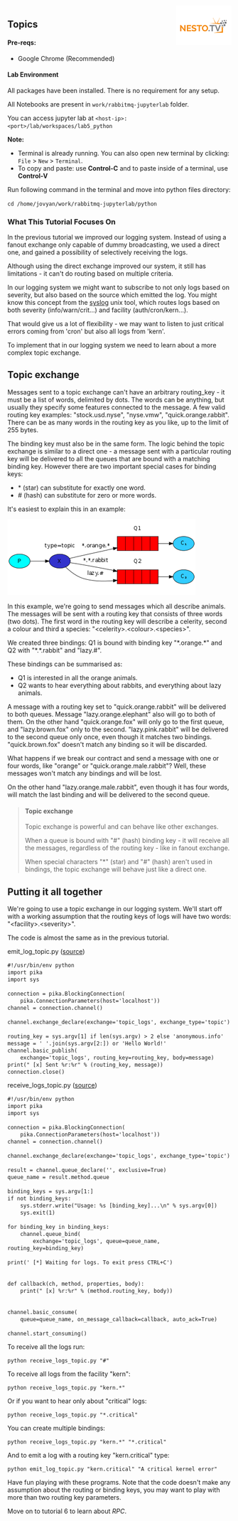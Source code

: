 <img align="right" src="./logo-small.png">


Topics
------


#### Pre-reqs:
- Google Chrome (Recommended)

#### Lab Environment
All packages have been installed. There is no requirement for any setup.

All Notebooks are present in `work/rabbitmq-jupyterlab` folder.

You can access jupyter lab at `<host-ip>:<port>/lab/workspaces/lab5_python`

**Note:** 
- Terminal is already running. You can also open new terminal by clicking:
`File` > `New` > `Terminal`.
- To copy and paste: use **Control-C** and to paste inside of a terminal, use **Control-V**

Run following command in the terminal and move into python files directory:

`cd /home/jovyan/work/rabbitmq-jupyterlab/python`

### What This Tutorial Focuses On

In the previous tutorial
we improved our logging system. Instead of using a fanout exchange only
capable of dummy broadcasting, we used a direct one, and gained a
possibility of selectively receiving the logs.

Although using the direct exchange improved our system, it still has
limitations - it can't do routing based on multiple criteria.

In our logging system we might want to subscribe to not only logs based
on severity, but also based on the source which emitted the log. You
might know this concept from the
[syslog](https://en.wikipedia.org/wiki/Syslog) unix tool, which routes
logs based on both severity (info/warn/crit...) and facility
(auth/cron/kern...).

That would give us a lot of flexibility - we may want to listen to just
critical errors coming from 'cron' but also all logs from 'kern'.

To implement that in our logging system we need to learn about a more
complex topic exchange.

Topic exchange
--------------

Messages sent to a topic exchange can't have an arbitrary routing\_key -
it must be a list of words, delimited by dots. The words can be
anything, but usually they specify some features connected to the
message. A few valid routing key examples: "stock.usd.nyse", "nyse.vmw",
"quick.orange.rabbit". There can be as many words in the routing key as
you like, up to the limit of 255 bytes.

The binding key must also be in the same form. The logic behind the
topic exchange is similar to a direct one - a message sent with a
particular routing key will be delivered to all the queues that are
bound with a matching binding key. However there are two important
special cases for binding keys:

-   \* (star) can substitute for exactly one word.
-   \# (hash) can substitute for zero or more words.

It's easiest to explain this in an example:

![](https://raw.githubusercontent.com/fenago/rabbitmq-jupyterlab/master/images//python-five.png)

In this example, we're going to send messages which all describe
animals. The messages will be sent with a routing key that consists of
three words (two dots). The first word in the routing key will describe
a celerity, second a colour and third a species:
"\<celerity\>.\<colour\>.\<species\>".

We created three bindings: Q1 is bound with binding key "\*.orange.\*"
and Q2 with "\*.\*.rabbit" and "lazy.\#".

These bindings can be summarised as:

-   Q1 is interested in all the orange animals.
-   Q2 wants to hear everything about rabbits, and everything about lazy
    animals.

A message with a routing key set to "quick.orange.rabbit" will be
delivered to both queues. Message "lazy.orange.elephant" also will go to
both of them. On the other hand "quick.orange.fox" will only go to the
first queue, and "lazy.brown.fox" only to the second. "lazy.pink.rabbit"
will be delivered to the second queue only once, even though it matches
two bindings. "quick.brown.fox" doesn't match any binding so it will be
discarded.

What happens if we break our contract and send a message with one or
four words, like "orange" or "quick.orange.male.rabbit"? Well, these
messages won't match any bindings and will be lost.

On the other hand "lazy.orange.male.rabbit", even though it has four
words, will match the last binding and will be delivered to the second
queue.

> #### Topic exchange
>
> Topic exchange is powerful and can behave like other exchanges.
>
> When a queue is bound with "\#" (hash) binding key - it will receive
> all the messages, regardless of the routing key - like in fanout
> exchange.
>
> When special characters "\*" (star) and "\#" (hash) aren't used in
> bindings, the topic exchange will behave just like a direct one.

Putting it all together
-----------------------

We're going to use a topic exchange in our logging system. We'll start
off with a working assumption that the routing keys of logs will have
two words: "\<facility\>.\<severity\>".

The code is almost the same as in the previous tutorial.

emit\_log\_topic.py
([source](https://github.com/fenago/rabbitmq-jupyterlab/blob/master/python/emit_log_topic.py))

``` {.lang-python .hljs}
#!/usr/bin/env python
import pika
import sys

connection = pika.BlockingConnection(
    pika.ConnectionParameters(host='localhost'))
channel = connection.channel()

channel.exchange_declare(exchange='topic_logs', exchange_type='topic')

routing_key = sys.argv[1] if len(sys.argv) > 2 else 'anonymous.info'
message = ' '.join(sys.argv[2:]) or 'Hello World!'
channel.basic_publish(
    exchange='topic_logs', routing_key=routing_key, body=message)
print(" [x] Sent %r:%r" % (routing_key, message))
connection.close()
```

receive\_logs\_topic.py
([source](https://github.com/fenago/rabbitmq-jupyterlab/blob/master/python/receive_logs_topic.py))

``` {.lang-python .hljs}
#!/usr/bin/env python
import pika
import sys

connection = pika.BlockingConnection(
    pika.ConnectionParameters(host='localhost'))
channel = connection.channel()

channel.exchange_declare(exchange='topic_logs', exchange_type='topic')

result = channel.queue_declare('', exclusive=True)
queue_name = result.method.queue

binding_keys = sys.argv[1:]
if not binding_keys:
    sys.stderr.write("Usage: %s [binding_key]...\n" % sys.argv[0])
    sys.exit(1)

for binding_key in binding_keys:
    channel.queue_bind(
        exchange='topic_logs', queue=queue_name, routing_key=binding_key)

print(' [*] Waiting for logs. To exit press CTRL+C')


def callback(ch, method, properties, body):
    print(" [x] %r:%r" % (method.routing_key, body))


channel.basic_consume(
    queue=queue_name, on_message_callback=callback, auto_ack=True)

channel.start_consuming()
```

To receive all the logs run:

``` {.lang-bash .hljs}
python receive_logs_topic.py "#"
```

To receive all logs from the facility "kern":

``` {.lang-bash .hljs}
python receive_logs_topic.py "kern.*"
```

Or if you want to hear only about "critical" logs:

``` {.lang-bash .hljs}
python receive_logs_topic.py "*.critical"
```

You can create multiple bindings:

``` {.lang-bash .hljs}
python receive_logs_topic.py "kern.*" "*.critical"
```

And to emit a log with a routing key "kern.critical" type:

``` {.lang-bash .hljs}
python emit_log_topic.py "kern.critical" "A critical kernel error"
```

Have fun playing with these programs. Note that the code doesn't make
any assumption about the routing or binding keys, you may want to play
with more than two routing key parameters.

Move on to tutorial 6 to learn about *RPC*.
